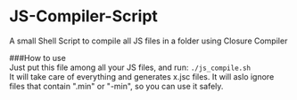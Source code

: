 # JS-Compiler-Script<br>
A small Shell Script to compile all JS files in a folder using Closure Compiler

###How to use<br>
Just put this file among all your JS files, and run:
<code>./js_compile.sh</code><br>
It will take care of everything and generates x.jsc files.
It will aslo ignore files that contain ".min" or "-min", so you can use it safely.
